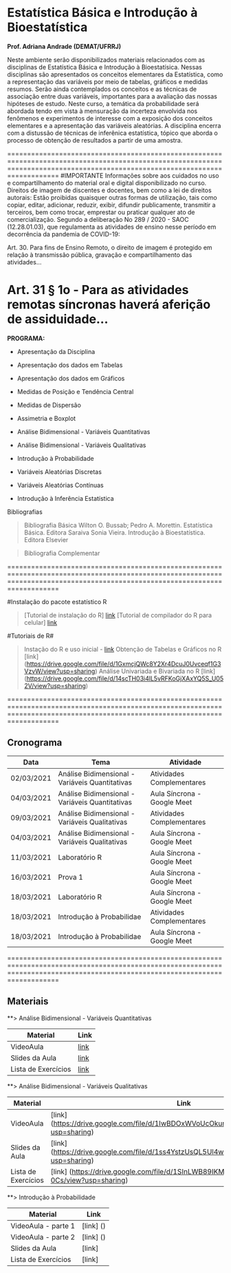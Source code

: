# **Estatística Básica e Introdução à Bioestatística**


**Prof. Adriana Andrade (DEMAT/UFRRJ)**

Neste ambiente serão disponibilizados materiais relacionados com as disciplinas de Estatística Básica e Introdução à Bioestatísica. Nessas disciplinas são apresentados os conceitos elementares da Estatística, como a representação das variáveis por meio de tabelas, gráficos e medidas resumos. Serão ainda contemplados os conceitos e as técnicas de associação entre duas variáveis, importantes para a avaliação das nossas hipóteses de estudo. Neste curso, a temática da probabilidade será abordada tendo em vista à mensuração da incerteza envolvida nos fenômenos e experimentos de interesse com a exposição dos conceitos elementares e a apresentação das variáveis aleatórias. A disciplina encerra com a distussão de técnicas de inferênica estatística, tópico que aborda o processo de obtenção de resultados a partir de uma amostra.


===============================================================================================================================================================================
#IMPORTANTE
Informações sobre aos cuidados no uso e compartilhamento do material oral e digital disponibilizado no curso. Direitos de imagem de discentes e docentes, bem como a lei de direitos autorais: Estão proibidas quaisquer outras formas de utilização, tais como copiar, editar, adicionar, reduzir, exibir, difundir publicamente, transmitir a terceiros, bem como trocar, emprestar ou praticar qualquer ato de comercialização.
Segundo a deliberação No 289 / 2020 - SAOC (12.28.01.03), que regulamenta as atividades de ensino nesse período em decorrência da pandemia de COVID-19:

Art. 30. Para fins de Ensino Remoto, o direito de imagem é protegido em relação à transmissão pública, gravação e compartilhamento das atividades…

Art. 31 § 1o - Para as atividades remotas síncronas haverá aferição de assiduidade…
===============================================================================================================================================================================



**PROGRAMA:**

- Apresentação da Disciplina

- Apresentação dos dados em Tabelas

- Apresentação dos dados em Gráficos

- Medidas de Posição e Tendência Central

- Medidas de Dispersão

- Assimetria e Boxplot

- Análise Bidimensional - Variáveis Quantitativas

- Análise Bidimensional - Variáveis Qualitativas

- Introdução à Probabilidade

- Variáveis Aleatórias Discretas

- Variáveis Aleatórias Contínuas

- Introdução à Inferência Estatística


Bibliografias

> Bibliografia Básica
Wilton O. Bussab; Pedro A. Morettin. Estatística Básica. Editora Saraiva
Sonia Vieira. Introdução à Bioestatística. Editora Elsevier

> Bibliografia Complementar

===============================================================================================================================================================================

#Instalação do pacote estatístico R

> [Tutorial de instalação do R] [link](https://drive.google.com/file/d/1DzxPxm5EwPAoeKqf-WbhAM0Md3GXYBjw/view?usp=sharing)
> [Tutorial de compilador do R para celular] [link](https://www.youtube.com/watch?v=plF3TUEw0Lg)


#Tutoriais de R#

> Instação do R e uso inicial - [link](https://drive.google.com/file/d/1YBTDVznjzbB5LOkqFLzu46s45cfxFaRg/view?usp=sharing)
> Obtenção de Tabelas e Gráficos no R [link] (https://drive.google.com/file/d/1GxmcjQWc8Y2Xr4DcuJ0Uvceqf1G3VzvW/view?usp=sharing)
> Análise Univariada e Bivariada no R [link] (https://drive.google.com/file/d/14scTH03i4lL5vRFKoGjXAxYQ5S_U052V/view?usp=sharing)

===============================================================================================================================================================================

## Cronograma 


| Data                  |  Tema                                          |   Atividade   |
| -------------------   | -----------------------------------------------|---------------|
|   02/03/2021          |  Análise Bidimensional - Variáveis Quantitativas | Atividades Complementares |
|   04/03/2021          |  Análise Bidimensional - Variáveis Quantitativas  | Aula Síncrona - Google Meet|
|   09/03/2021          |  Análise Bidimensional - Variáveis Qualitativas | Atividades Complementares |
|   04/03/2021          |  Análise Bidimensional - Variáveis Qualitativas  | Aula Síncrona - Google Meet|
|   11/03/2021          |  Laboratório R  | Aula Síncrona - Google Meet|
|   16/03/2021          |  Prova 1        | Aula Síncrona - Google Meet|
|   18/03/2021          |  Laboratório R  | Aula Síncrona - Google Meet|
|   18/03/2021          |  Introdução à Probabilidae  | Atividades Complementares|
|   18/03/2021          |  Introdução à Probabilidae  | Aula Síncrona - Google Meet|

===============================================================================================================================================================================

## Materiais

**> Análise Bidimensional - Variáveis Quantitativas

| Material              | Link                | 
| -------------------   | ------------------- |
| VideoAula             | [link](https://drive.google.com/file/d/105M9i55CaoIOUQ9H4trmNKt_eAcQWM7b/view?usp=sharing) |
| Slides da Aula        | [link](https://drive.google.com/file/d/10T5cMxhC1j46KjQemT2IA3D6w11_dq13/view?usp=sharing) |    
| Lista de Exercícios   | [link](https://drive.google.com/file/d/1tyzP9s4l0YPg_zObI7KRoMLVDiKIebdZ/view?usp=sharing) |                       
                                                    
                                                    
                                                    
 **> Análise Bidimensional - Variáveis Qualitativas

| Material              | Link                | 
| -------------------   | ------------------- |
| VideoAula             | [link] (https://drive.google.com/file/d/1IwBDOxWVoUcOkunrMtOz8YhkbJt1quA0/view?usp=sharing)|
| Slides da Aula        | [link] (https://drive.google.com/file/d/1ss4YstzUsQL5Ul4wy6OZVglFplgPzrVP/view?usp=sharing)|    
| Lista de Exercícios   | [link] (https://drive.google.com/file/d/1SInLWB89IKMsZQ-iLCKjP5MNHBdo-0Cs/view?usp=sharing)|                       
                                                                                                       

     
**> Introdução à Probabilidade 

| Material              | Link                | 
| -------------------   | ------------------- |
| VideoAula - parte 1            | [link] ()|
| VideoAula - parte 2            | [link] ()|
| Slides da Aula        | [link] |    
| Lista de Exercícios   | [link] |                       
                                                    




  
  
  
  
